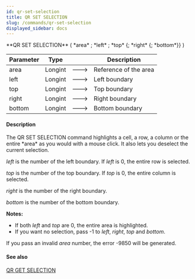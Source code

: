 ```yaml
---
id: qr-set-selection
title: QR SET SELECTION
slug: /commands/qr-set-selection
displayed_sidebar: docs
---
```


<!--REF #_command_.QR SET SELECTION.Syntax-->**QR SET SELECTION** ( *area* ; *left* ; *top* {; *right* {; *bottom*}} )<!-- END REF-->
<!--REF #_command_.QR SET SELECTION.Params-->
| Parameter | Type |  | Description |
| --- | --- | --- | --- |
| area | Longint | &#x1F852; | Reference of the area |
| left | Longint | &#x1F852; | Left boundary |
| top | Longint | &#x1F852; | Top boundary |
| right | Longint | &#x1F852; | Right boundary |
| bottom | Longint | &#x1F852; | Bottom boundary |

<!-- END REF-->

#### Description 

<!--REF #_command_.QR SET SELECTION.Summary-->The QR SET SELECTION command highlights a cell, a row, a column or the entire *area* as you would with a mouse click.<!-- END REF--> It also lets you deselect the current selection.

*left* is the number of the left boundary. If *left* is 0, the entire row is selected.  

*top* is the number of the top boundary. If *top* is 0, the entire column is selected.  

*right* is the number of the right boundary.  

*bottom* is the number of the bottom boundary.

**Notes:**

* If both *left* and *top* are 0, the entire area is highlighted.
* If you want no selection, pass -1 to *left*, *right*, *top* and *bottom*.

If you pass an invalid *area* number, the error -9850 will be generated.

#### See also 

[QR GET SELECTION](qr-get-selection.md)  